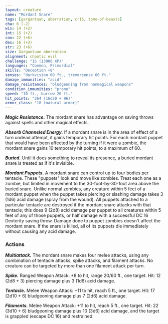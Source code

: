 ```yaml
---
layout: creature
name: "Mordant Snare"
tags: [gargantuan, aberration, cr15, tome-of-beasts]
cha: 6 (-2)
wis: 14 (+2)
int: 15 (+2)
con: 22 (+6)
dex: 16 (+3)
str: 23 (+6)
size: Gargantuan aberration
alignment: chaotic evil
challenge: "15 (13000 XP)"
languages: "Common, Primordial"
skills: "Deception +8"
senses: "darkvision 60 ft., tremorsense 60 ft."
damage_immunities: "acid"
damage_resistances: "bludgeoning from nonmagical weapons"
condition_immunities: "prone"
speed: "10 ft., burrow 20 ft."
hit_points: "264 (16d20 + 96)"
armor_class: "18 (natural armor)"
---
```


***Magic Resistance.*** The mordant snare has advantage on saving throws against spells and other magical effects.

***Absorb Channeled Energy.*** If a mordant snare is in the area of effect of a turn undead attempt, it gains temporary hit points. For each mordant puppet that would have been affected by the turning if it were a zombie, the mordant snare gains 10 temporary hit points, to a maximum of 60.

***Buried.*** Until it does something to reveal its presence, a buried mordant snare is treated as if it's invisible.

***Mordant Puppets.*** A mordant snare can control up to four bodies per tentacle. These "puppets" look and move like zombies. Treat each one as a zombie, but limited in movement to the 30-foot-by-30-foot area above the buried snare. Unlike normal zombies, any creature within 5 feet of a mordant puppet when the puppet takes piercing or slashing damage takes 3 (1d6) acid damage (spray from the wound). All puppets attached to a particular tentacle are destroyed if the mordant snare attacks with that tentacle; this does 9 (2d8) acid damage per puppet to all creatures within 5 feet of any of those puppets, or half damage with a successful DC 16 Dexterity saving throw. Damage done to puppet zombies doesn't affect the mordant snare. If the snare is killed, all of its puppets die immediately without causing any acid damage.

### Actions

***Multiattack.*** The mordant snare makes four melee attacks, using any combination of tentacle attacks, spike attacks, and filament attacks. No creature can be targeted by more than one filament attack per turn.

***Spike.*** Ranged Weapon Attack: +8 to hit, range 20/60 ft., one target. Hit: 12 (2d8 + 3) piercing damage plus 3 (1d6) acid damage.

***Tentacle.*** Melee Weapon Attack: +11 to hit, reach 5 ft., one target. Hit: 17 (2d10 + 6) bludgeoning damage plus 7 (2d6) acid damage.

***Filaments.*** Melee Weapon Attack: +11 to hit, reach 5 ft., one target. Hit: 22 (3d10 + 6) bludgeoning damage plus 10 (3d6) acid damage, and the target is grappled (escape DC 16) and restrained.

